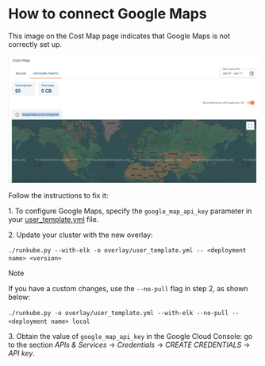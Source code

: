 # How to connect Google Maps

This image on the Cost Map page indicates that Google Maps is not correctly set up.

![enable-googlemaps](images/enable-googlemaps.png)

Follow the instructions to fix it:

1\. To configure Google Maps, specify the `google_map_api_key` parameter in your [user_template.yml](https://github.com/hystax/optscale/blob/integration/optscale-deploy/overlay/user_template.yml#L98) file.

2\. Update your cluster with the new overlay:

```
./runkube.py --with-elk -o overlay/user_template.yml -- <deployment name> <version>
```

> [!NOTE] 
> If you have a custom changes, use the `--no-pull` flag in step 2, as shown below:
> 
> `./runkube.py -o overlay/user_template.yml --with-elk --no-pull -- <deployment name> local`

3\. Obtain the value of `google_map_api_key` in the Google Cloud Console: go to the section *APIs & Services* → *Credentials* → *CREATE CREDENTIALS* → *API key*.
